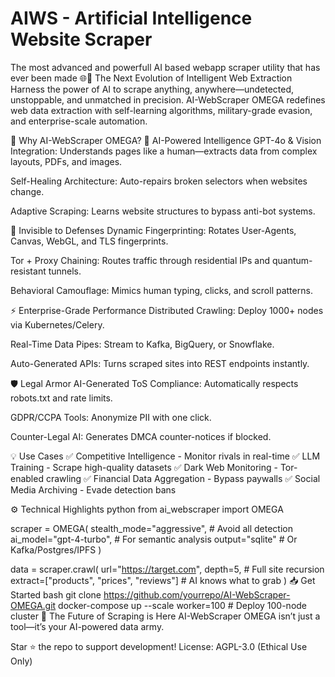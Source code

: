 # AIWS - Artificial Intelligence Website Scraper
The most advanced and powerfull AI based webapp scraper utility that has ever been made
 🌐🤖
The Next Evolution of Intelligent Web Extraction
Harness the power of AI to scrape anything, anywhere—undetected, unstoppable, and unmatched in precision. AI-WebScraper OMEGA redefines web data extraction with self-learning algorithms, military-grade evasion, and enterprise-scale automation.

🚀 Why AI-WebScraper OMEGA?
🤖 AI-Powered Intelligence
GPT-4o & Vision Integration: Understands pages like a human—extracts data from complex layouts, PDFs, and images.

Self-Healing Architecture: Auto-repairs broken selectors when websites change.

Adaptive Scraping: Learns website structures to bypass anti-bot systems.

👻 Invisible to Defenses
Dynamic Fingerprinting: Rotates User-Agents, Canvas, WebGL, and TLS fingerprints.

Tor + Proxy Chaining: Routes traffic through residential IPs and quantum-resistant tunnels.

Behavioral Camouflage: Mimics human typing, clicks, and scroll patterns.

⚡ Enterprise-Grade Performance
Distributed Crawling: Deploy 1000+ nodes via Kubernetes/Celery.

Real-Time Data Pipes: Stream to Kafka, BigQuery, or Snowflake.

Auto-Generated APIs: Turns scraped sites into REST endpoints instantly.

🛡️ Legal Armor
AI-Generated ToS Compliance: Automatically respects robots.txt and rate limits.

GDPR/CCPA Tools: Anonymize PII with one click.

Counter-Legal AI: Generates DMCA counter-notices if blocked.

💡 Use Cases
✅ Competitive Intelligence - Monitor rivals in real-time
✅ LLM Training - Scrape high-quality datasets
✅ Dark Web Monitoring - Tor-enabled crawling
✅ Financial Data Aggregation - Bypass paywalls
✅ Social Media Archiving - Evade detection bans

⚙️ Technical Highlights
python
from ai_webscraper import OMEGA

scraper = OMEGA(
    stealth_mode="aggressive",  # Avoid all detection
    ai_model="gpt-4-turbo",    # For semantic analysis
    output="sqlite"            # Or Kafka/Postgres/IPFS
)

data = scraper.crawl(
    url="https://target.com",
    depth=5,                   # Full site recursion
    extract=["products", "prices", "reviews"]  # AI knows what to grab
)
📥 Get Started
bash
git clone https://github.com/yourrepo/AI-WebScraper-OMEGA.git
docker-compose up --scale worker=100  # Deploy 100-node cluster
🎯 The Future of Scraping is Here
AI-WebScraper OMEGA isn’t just a tool—it’s your AI-powered data army.

Star ⭐ the repo to support development!
License: AGPL-3.0 (Ethical Use Only)

